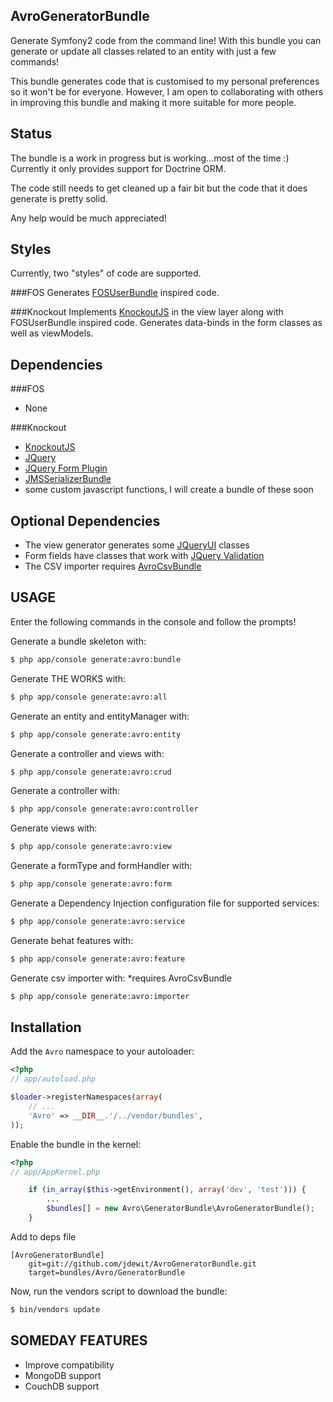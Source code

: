 AvroGeneratorBundle
-------------------
Generate Symfony2 code from the command line!
With this bundle you can generate or update 
all classes related to an entity with just a few commands!

This bundle generates code that is customised to my personal 
preferences so it won't be for everyone. However, I am open 
to collaborating with others in improving this bundle and 
making it more suitable for more people. 

Status
------
The bundle is a work in progress but is working...most of the time :) 
Currently it only provides support for Doctrine ORM. 

The code still needs to get cleaned up a fair bit but the code that 
it does generate is pretty solid. 

Any help would be much appreciated!

Styles
------
Currently, two "styles" of code are supported. 

###FOS 
Generates <a href="https://github.com/FriendsOfSymfony/FOSUserBundle">FOSUserBundle</a> inspired code.

###Knockout
Implements <a href="http://knockoutjs.com">KnockoutJS</a> in the view layer along 
with FOSUserBundle inspired code.
Generates data-binds in the form classes as well as viewModels.

Dependencies
------------
###FOS
- None

###Knockout
- <a href="http://knockoutjs.com">KnockoutJS</a>
- <a href="http://jquery.com">JQuery</a>
- <a href="http://jquery.malsup.com/form/">JQuery Form Plugin</a>
- <a href="https://github.com/schmittjoh/JMSSerializerBundle">JMSSerializerBundle</a>
- some custom javascript functions, I will create a bundle of these soon

Optional Dependencies
---------------------
- The view generator generates some <a href="http://jqueryui.com">JQueryUI</a> classes
- Form fields have classes that work with <a href="http://bassistance.de/jquery-plugins/jquery-plugin-validation/">JQuery Validation</a>
- The CSV importer requires <a href="https://github.com/jdewit/AvroCsvBundle">AvroCsvBundle</a>

USAGE
-----
Enter the following commands in the console and follow the prompts!

Generate a bundle skeleton with:

``` bash
$ php app/console generate:avro:bundle
```
Generate THE WORKS with:

``` bash
$ php app/console generate:avro:all
```

Generate an entity and entityManager with:

``` bash
$ php app/console generate:avro:entity
```

Generate a controller and views with:

``` bash
$ php app/console generate:avro:crud
```

Generate a controller with:

``` bash
$ php app/console generate:avro:controller
```

Generate views with:

``` bash
$ php app/console generate:avro:view
```

Generate a formType and formHandler with:

``` bash
$ php app/console generate:avro:form
```

Generate a Dependency Injection configuration file for supported services:

``` bash
$ php app/console generate:avro:service
```

Generate behat features with:

``` bash
$ php app/console generate:avro:feature
```

Generate csv importer with:
*requires AvroCsvBundle

``` bash
$ php app/console generate:avro:importer
```

Installation
------------
Add the `Avro` namespace to your autoloader:

``` php
<?php
// app/autoload.php

$loader->registerNamespaces(array(
    // ...
    'Avro' => __DIR__.'/../vendor/bundles',
));
```

Enable the bundle in the kernel:

``` php
<?php
// app/AppKernel.php

    if (in_array($this->getEnvironment(), array('dev', 'test'))) {
        ...
        $bundles[] = new Avro\GeneratorBundle\AvroGeneratorBundle();
    }
```

Add to deps file
    
```
[AvroGeneratorBundle]
    git=git://github.com/jdewit/AvroGeneratorBundle.git
    target=bundles/Avro/GeneratorBundle
```

Now, run the vendors script to download the bundle:

``` bash
$ bin/vendors update
```

SOMEDAY FEATURES
----------------
- Improve compatibility 
- MongoDB support
- CouchDB support
